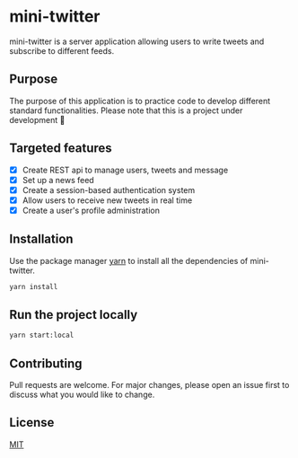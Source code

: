 # mini-twitter

mini-twitter is a server application allowing users to write tweets and subscribe to different feeds.

## Purpose

The purpose of this application is to practice code to develop different standard functionalities. Please note that this is a project under development :pray:

## Targeted features

- [x] Create REST api to manage users, tweets and message
- [x] Set up a news feed
- [x] Create a session-based authentication system
- [x] Allow users to receive new tweets in real time
- [x] Create a user's profile administration

## Installation

Use the package manager [yarn](https://yarnpkg.com/) to install all the dependencies of mini-twitter.

```bash
yarn install
```

## Run the project locally

```bash
yarn start:local
```

## Contributing

Pull requests are welcome. For major changes, please open an issue first to discuss what you would like to change.

## License

[MIT](https://choosealicense.com/licenses/mit/)
